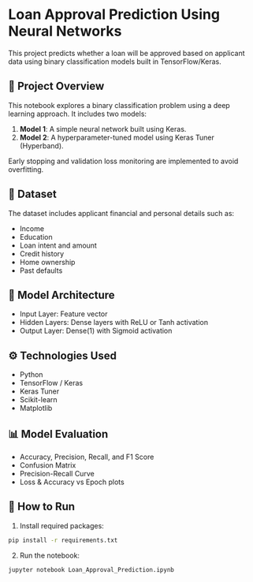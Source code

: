 
# Loan Approval Prediction Using Neural Networks

This project predicts whether a loan will be approved based on applicant data using binary classification models built in TensorFlow/Keras.

## 📌 Project Overview

This notebook explores a binary classification problem using a deep learning approach. It includes two models:

1. **Model 1**: A simple neural network built using Keras.
2. **Model 2**: A hyperparameter-tuned model using Keras Tuner (Hyperband).

Early stopping and validation loss monitoring are implemented to avoid overfitting.

## 📂 Dataset

The dataset includes applicant financial and personal details such as:
- Income
- Education
- Loan intent and amount
- Credit history
- Home ownership
- Past defaults

## 🧠 Model Architecture

- Input Layer: Feature vector
- Hidden Layers: Dense layers with ReLU or Tanh activation
- Output Layer: Dense(1) with Sigmoid activation

## ⚙️ Technologies Used

- Python
- TensorFlow / Keras
- Keras Tuner
- Scikit-learn
- Matplotlib

## 📊 Model Evaluation

- Accuracy, Precision, Recall, and F1 Score
- Confusion Matrix
- Precision-Recall Curve
- Loss & Accuracy vs Epoch plots

## 🚀 How to Run

1. Install required packages:
```bash
pip install -r requirements.txt
```

2. Run the notebook:
```bash
jupyter notebook Loan_Approval_Prediction.ipynb
```

